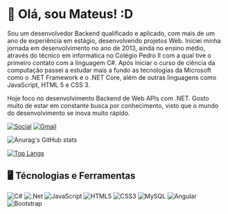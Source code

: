 # 👋 Olá, sou Mateus! :D

Sou um desenvolvedor Backend qualificado e aplicado, com mais de um ano de experiência em estágio, desenvolvendo projetos Web. Iniciei minha jornada em desenvolvimento no ano de 2013, ainda no ensino médio, através do técnico em informática no Colégio Pedro II com a qual tive o primeiro contato com a linguagem C#. Após iniciar o curso de ciência da computação passei a estudar mais a fundo as tecnologias da Microsoft como o .NET Framework e o .NET Core, além de outras linguagens como JavaScript, HTML 5 e CSS 3.

Hoje foco no desenvolvimento Backend de Web APIs com .NET. Gosto muito de estar em constante busca por conhecimento, visto que o mundo do desenvolvimento se inova muito rápido.

[![Social](https://img.shields.io/badge/LinkedIn-0077B5?style=for-the-badge&logo=linkedin&logoColor=white)](www.linkedin.com/in/mateus-marques-da-costa-2857bb145) [![Gmail](https://img.shields.io/badge/Gmail-D14836?style=for-the-badge&logo=gmail&logoColor=white)](mateusmarques51@gmail.com)

![Anurag's GitHub stats](https://github-readme-stats.vercel.app/api?username=MateusGit97&show_icons=true&theme=dracula&bg_color=25292d&title_color=ea5653)


[![Top Langs](https://github-readme-stats.vercel.app/api/top-langs/?username=MateusGit97&layout=compact)](https://github.com/anuraghazra/github-readme-stats)

## 🖥️ Técnologias e Ferramentas 
![C#](https://img.shields.io/badge/c%23-%23239120.svg?style=for-the-badge&logo=csharp&logoColor=white) ![.Net](https://img.shields.io/badge/.NET-5C2D91?style=for-the-badge&logo=.net&logoColor=white) ![JavaScript](https://img.shields.io/badge/javascript-%23323330.svg?style=for-the-badge&logo=javascript&logoColor=%23F7DF1E) ![HTML5](https://img.shields.io/badge/html5-%23E34F26.svg?style=for-the-badge&logo=html5&logoColor=white) ![CSS3](https://img.shields.io/badge/css3-%231572B6.svg?style=for-the-badge&logo=css3&logoColor=white) ![MySQL](https://img.shields.io/badge/mysql-4479A1.svg?style=for-the-badge&logo=mysql&logoColor=white) ![Angular](https://img.shields.io/badge/angular-%23DD0031.svg?style=for-the-badge&logo=angular&logoColor=white) ![Bootstrap](https://img.shields.io/badge/bootstrap-%238511FA.svg?style=for-the-badge&logo=bootstrap&logoColor=white)
